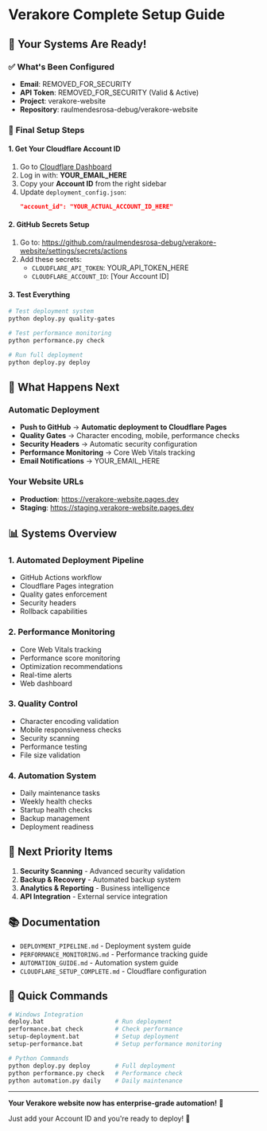 # Verakore Complete Setup Guide

## 🎉 **Your Systems Are Ready!**

### ✅ **What's Been Configured**
- **Email**: REMOVED_FOR_SECURITY
- **API Token**: REMOVED_FOR_SECURITY (Valid & Active)
- **Project**: verakore-website
- **Repository**: raulmendesrosa-debug/verakore-website

### 🔧 **Final Setup Steps**

#### 1. Get Your Cloudflare Account ID
1. Go to [Cloudflare Dashboard](https://dash.cloudflare.com/)
2. Log in with: **YOUR_EMAIL_HERE**
3. Copy your **Account ID** from the right sidebar
4. Update `deployment_config.json`:
   ```json
   "account_id": "YOUR_ACTUAL_ACCOUNT_ID_HERE"
   ```

#### 2. GitHub Secrets Setup
1. Go to: https://github.com/raulmendesrosa-debug/verakore-website/settings/secrets/actions
2. Add these secrets:
   - `CLOUDFLARE_API_TOKEN`: YOUR_API_TOKEN_HERE
   - `CLOUDFLARE_ACCOUNT_ID`: [Your Account ID]

#### 3. Test Everything
```bash
# Test deployment system
python deploy.py quality-gates

# Test performance monitoring
python performance.py check

# Run full deployment
python deploy.py deploy
```

## 🚀 **What Happens Next**

### **Automatic Deployment**
- **Push to GitHub** → **Automatic deployment to Cloudflare Pages**
- **Quality Gates** → Character encoding, mobile, performance checks
- **Security Headers** → Automatic security configuration
- **Performance Monitoring** → Core Web Vitals tracking
- **Email Notifications** → YOUR_EMAIL_HERE

### **Your Website URLs**
- **Production**: https://verakore-website.pages.dev
- **Staging**: https://staging.verakore-website.pages.dev

## 📊 **Systems Overview**

### **1. Automated Deployment Pipeline**
- GitHub Actions workflow
- Cloudflare Pages integration
- Quality gates enforcement
- Security headers
- Rollback capabilities

### **2. Performance Monitoring**
- Core Web Vitals tracking
- Performance score monitoring
- Optimization recommendations
- Real-time alerts
- Web dashboard

### **3. Quality Control**
- Character encoding validation
- Mobile responsiveness checks
- Security scanning
- Performance testing
- File size validation

### **4. Automation System**
- Daily maintenance tasks
- Weekly health checks
- Startup health checks
- Backup management
- Deployment readiness

## 🎯 **Next Priority Items**

1. **Security Scanning** - Advanced security validation
2. **Backup & Recovery** - Automated backup system
3. **Analytics & Reporting** - Business intelligence
4. **API Integration** - External service integration

## 📚 **Documentation**
- `DEPLOYMENT_PIPELINE.md` - Deployment system guide
- `PERFORMANCE_MONITORING.md` - Performance tracking guide
- `AUTOMATION_GUIDE.md` - Automation system guide
- `CLOUDFLARE_SETUP_COMPLETE.md` - Cloudflare configuration

## 🔧 **Quick Commands**

```bash
# Windows Integration
deploy.bat                    # Run deployment
performance.bat check         # Check performance
setup-deployment.bat          # Setup deployment
setup-performance.bat         # Setup performance monitoring

# Python Commands
python deploy.py deploy       # Full deployment
python performance.py check   # Performance check
python automation.py daily    # Daily maintenance
```

---

**Your Verakore website now has enterprise-grade automation!** 🎉

Just add your Account ID and you're ready to deploy! 🚀
